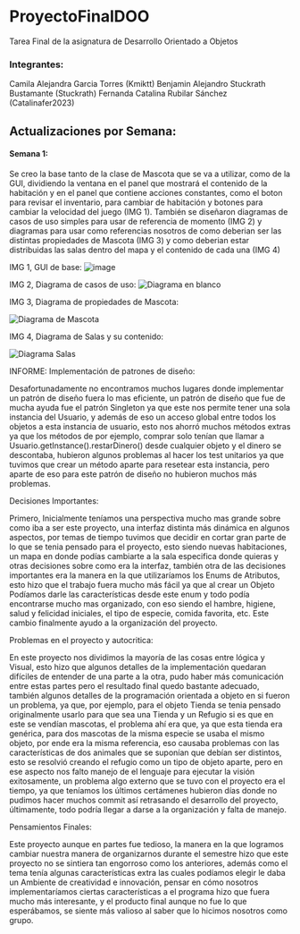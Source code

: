 # ProyectoFinalDOO
Tarea Final de la asignatura de Desarrollo Orientado a Objetos
### Integrantes:
Camila Alejandra Garcia Torres (Kmiktt)
Benjamin Alejandro Stuckrath Bustamante (Stuckrath)
Fernanda Catalina Rubilar Sánchez (Catalinafer2023)
## Actualizaciones por Semana:
#### Semana 1:
Se creo la base tanto de la clase de Mascota que se va a utilizar, como de la GUI, dividiendo la ventana en el panel que mostrará el contenido de la habitación y en el panel que contiene acciones constantes, como el boton para revisar el inventario, para cambiar de habitación y botones para cambiar la velocidad del juego (IMG 1). También se diseñaron diagramas de casos de uso simples para usar de referencia de momento (IMG 2) y diagramas para usar como referencias nosotros de como deberian ser las distintas propiedades de Mascota (IMG 3) y como deberian estar distribuidas las salas dentro del mapa y el contenido de cada una (IMG 4)

IMG 1, GUI de base: 
![image](https://github.com/user-attachments/assets/aad8517d-4689-4cb3-9ac9-4c393b692c61)

IMG 2, Diagrama de casos de uso: 
![Diagrama en blanco](https://github.com/user-attachments/assets/fdf7efbe-2c55-4701-b20f-e33e9f18a65d)

IMG 3, Diagrama de propiedades de Mascota: 

![Diagrama de Mascota](https://github.com/user-attachments/assets/b69683e2-3c2c-4055-a62a-ae977dce2fef)

IMG 4, Diagrama de Salas y su contenido: 

![Diagrama Salas](https://github.com/user-attachments/assets/ea65e61f-da19-43c5-b277-9c81c633ae3f)

INFORME:
Implementación de patrones de diseño:

Desafortunadamente no encontramos muchos lugares donde implementar un patrón de diseño fuera lo mas eficiente, un patrón de diseño que fue de mucha ayuda fue el patrón Singleton ya que este nos permite tener una sola instancia del Usuario, y además de eso un acceso global entre todos los objetos a esta instancia de usuario, esto nos ahorró muchos métodos extras ya que los métodos de por ejemplo, comprar solo tenían que llamar a Usuario.getInstance().restarDinero()  desde cualquier objeto y el dinero se descontaba, hubieron algunos problemas al hacer los test unitarios ya que tuvimos que crear un método aparte para resetear esta instancia, pero aparte de eso para este patrón de diseño no hubieron muchos más problemas.

Decisiones Importantes:

Primero, Inicialmente teníamos una perspectiva mucho mas grande sobre como iba a ser este proyecto, una interfaz distinta más dinámica en algunos aspectos, por temas de tiempo tuvimos que decidir en cortar gran parte de lo que se tenia pensado para el proyecto, esto siendo nuevas habitaciones, un mapa en donde podías cambiarte a la sala especifica donde quieras y otras decisiones sobre como era la interfaz, también otra de las decisiones importantes era la manera en la que utilizaríamos los Enums de Atributos, esto hizo que el trabajo fuera mucho más fácil ya que al crear un Objeto Podíamos darle las características desde este enum y todo podía encontrarse mucho mas organizado, con eso siendo el hambre, higiene, salud y felicidad iniciales, el tipo de especie, comida favorita, etc. Este cambio finalmente ayudo a la organización del proyecto.

Problemas en el proyecto y autocritica:

En este proyecto nos dividimos la mayoría de las cosas entre lógica y Visual, esto hizo que algunos detalles de la implementación quedaran difíciles de entender de una parte a la otra, pudo haber más comunicación entre estas partes pero el resultado final quedo bastante adecuado, también algunos detalles de la programación orientada a objeto en si fueron un problema, ya que, por ejemplo, para el objeto Tienda se tenia pensado originalmente usarlo para que sea una Tienda y un Refugio si es que en este se vendían mascotas, el problema ahí era que, ya que esta tienda era genérica, para dos mascotas de la misma especie se usaba el mismo objeto, por ende era la misma referencia, eso causaba problemas con las características de dos animales que se suponían que debían ser distintos, esto se resolvió creando el refugio como un tipo de objeto aparte, pero en ese aspecto nos falto manejo de el lenguaje para ejecutar la visión exitosamente, un problema algo externo que se tuvo con el proyecto era el tiempo, ya que teníamos los últimos certámenes hubieron días donde no pudimos hacer muchos commit así retrasando el desarrollo del proyecto, últimamente, todo podría llegar a darse a la organización y falta de manejo.

Pensamientos Finales:

Este proyecto aunque en partes fue tedioso, la manera en la que logramos cambiar nuestra manera de organizarnos durante el semestre hizo que este proyecto no se sintiera tan engorroso como los anteriores, además como el tema tenía algunas características extra las cuales podíamos elegir le daba un Ambiente de creatividad e innovación, pensar en cómo nosotros implementaríamos ciertas características a el programa hizo que fuera mucho más interesante, y el producto final aunque no fue lo que esperábamos, se siente más valioso al saber que lo hicimos nosotros como grupo.


